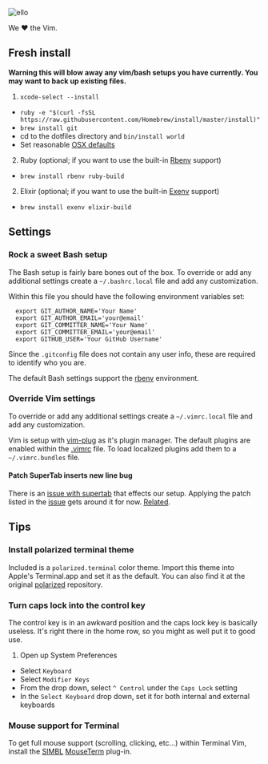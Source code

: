 ![ello](https://avatars3.githubusercontent.com/u/13344279?v=3&s=120 "ello")

We &hearts; the Vim.

## Fresh install
**Warning this will blow away any vim/bash setups you have currently. You may
want to back up existing files.**

1. `xcode-select --install`
- `ruby -e "$(curl -fsSL https://raw.githubusercontent.com/Homebrew/install/master/install)"`
- `brew install git`
- cd to the dotfiles directory and `bin/install world`
- Set reasonable [OSX defaults][osxdefaults]

2. Ruby (optional; if you want to use the built-in [Rbenv](https://github.com/rbenv/rbenv) support)
- `brew install rbenv ruby-build`

2. Elixir (optional; if you want to use the built-in [Exenv](https://github.com/mururu/exenv) support)
- `brew install exenv elixir-build`

## Settings

### Rock a sweet Bash setup

The Bash setup is fairly bare bones out of the box. To override or add
any additional settings create a `~/.bashrc.local` file and add
any customization.

Within this file you should have the following environment variables
set:

      export GIT_AUTHOR_NAME='Your Name'
      export GIT_AUTHOR_EMAIL='your@email'
      export GIT_COMMITTER_NAME='Your Name'
      export GIT_COMMITTER_EMAIL='your@email'
      export GITHUB_USER='Your GitHub Username'

Since the `.gitconfig` file does not contain any user info, these are
required to identify who you are. 

The default Bash settings support the [rbenv][rbenv] environment.

### Override Vim settings

To override or add any additional settings create a `~/.vimrc.local` file and
add any customization.

Vim is setup with [vim-plug][vim-plug] as it's plugin manager. The default
plugins are enabled within the [.vimrc][vimrc] file. To load localized plugins
add them to a `~/.vimrc.bundles` file.

#### Patch SuperTab inserts new line bug
There is an [issue with supertab][st162] that effects our setup. Applying the
patch listed in the [issue][st162] gets around it for now. [Related][st158].

## Tips

### Install polarized terminal theme

Included is a `polarized.terminal` color theme. Import this theme into Apple's
Terminal.app and set it as the default. You can also find it at the original
[polarized][polarized] repository.

### Turn caps lock into the control key

The control key is in an awkward position and the caps lock key is
basically useless. It's right there in the home row, so you might as
well put it to good use.

1. Open up System Preferences
- Select `Keyboard`
- Select `Modifier Keys`
- From the drop down, select `^ Control` under the `Caps Lock` setting
- In the `Select Keyboard` drop down, set it for both internal and external keyboards

### Mouse support for Terminal

To get full mouse support (scrolling, clicking, etc...) within Terminal
Vim, install the [SIMBL][simbl] [MouseTerm][mouseterm] plug-in.


<!-- Markdown links -->
[mouseterm]: https://bitheap.org/mouseterm/
[osxdefaults]: http://mths.be/osx
[rbenv]: https://github.com/rbenv/rbenv
[simbl]: http://www.culater.net/software/SIMBL/SIMBL.php
[vim-plug]: https://github.com/junegunn/vim-plug
[polarized]: https://github.com/mkitt/polarized
[vimrc]: /dots/vimrc
[st158]: https://github.com/ervandew/supertab/issues/158
[st162]: https://github.com/ervandew/supertab/issues/162


